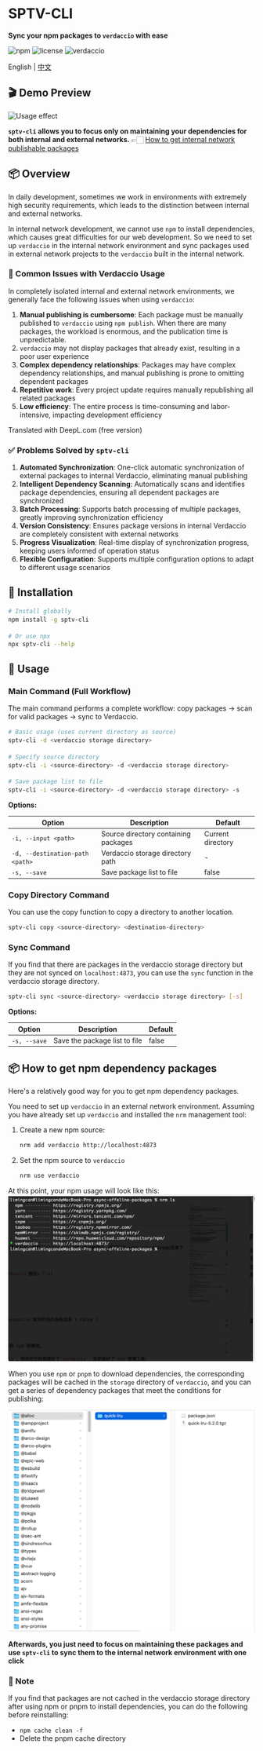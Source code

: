 # SPTV-CLI

**Sync your npm packages to `verdaccio` with ease**

![npm](https://img.shields.io/npm/v/sptv-cli?logo=npm)
![license](https://img.shields.io/npm/l/sptv-cli)
![verdaccio](https://img.shields.io/badge/verdaccio-v6.1.6-orange.svg)

English | [中文](README_CN.md)

## 🎬 Demo Preview

![Usage effect](./media/effect_preview.gif)

**`sptv-cli` allows you to focus only on maintaining your dependencies for both internal and external networks.** 👉🏻 [How to get internal network publishable packages](#getPackages)

## 📦 Overview

In daily development, sometimes we work in environments with extremely high security requirements, which leads to the distinction between internal and external networks.

In internal network development, we cannot use `npm` to install dependencies, which causes great difficulties for our web development. So we need to set up `verdaccio` in the internal network environment and sync packages used in external network projects to the `verdaccio` built in the internal network.

### 🔴 Common Issues with Verdaccio Usage

In completely isolated internal and external network environments, we generally face the following issues when using `verdaccio`:

1. **Manual publishing is cumbersome**: Each package must be manually published to `verdaccio` using `npm publish`. When there are many packages, the workload is enormous, and the publication time is unpredictable.
2. `verdaccio` may not display packages that already exist, resulting in a poor user experience
3. **Complex dependency relationships**: Packages may have complex dependency relationships, and manual publishing is prone to omitting dependent packages
4. **Repetitive work**: Every project update requires manually republishing all related packages
5. **Low efficiency**: The entire process is time-consuming and labor-intensive, impacting development efficiency

Translated with DeepL.com (free version)
### ✅ Problems Solved by `sptv-cli`

1. **Automated Synchronization**: One-click automatic synchronization of external packages to internal Verdaccio, eliminating manual publishing
2. **Intelligent Dependency Scanning**: Automatically scans and identifies package dependencies, ensuring all dependent packages are synchronized
3. **Batch Processing**: Supports batch processing of multiple packages, greatly improving synchronization efficiency
4. **Version Consistency**: Ensures package versions in internal Verdaccio are completely consistent with external networks
5. **Progress Visualization**: Real-time display of synchronization progress, keeping users informed of operation status
6. **Flexible Configuration**: Supports multiple configuration options to adapt to different usage scenarios

## 🚀 Installation

```bash
# Install globally
npm install -g sptv-cli

# Or use npx
npx sptv-cli --help
```

## 📖 Usage

### Main Command (Full Workflow)

The main command performs a complete workflow: copy packages → scan for valid packages → sync to Verdaccio.

```bash
# Basic usage (uses current directory as source)
sptv-cli -d <verdaccio storage directory>

# Specify source directory
sptv-cli -i <source-directory> -d <verdaccio storage directory>

# Save package list to file
sptv-cli -i <source-directory> -d <verdaccio storage directory> -s
```

**Options:**

| Option | Description | Default |
|--------|-------------|---------|
| `-i, --input <path>` | Source directory containing packages | Current directory |
| `-d, --destination-path <path>` | Verdaccio storage directory path | - |
| `-s, --save` | Save package list to file | false |

### Copy Directory Command

You can use the copy function to copy a directory to another location.

```bash
sptv-cli copy <source-directory> <destination-directory>
```

### Sync Command

If you find that there are packages in the verdaccio storage directory but they are not synced on `localhost:4873`, you can use the `sync` function in the verdaccio storage directory.

```bash
sptv-cli sync <source-directory> <verdaccio storage directory> [-s]
```

**Options:**

| Option | Description | Default |
|--------|-------------|---------|
| `-s, --save` | Save the package list to file | false |

## <a id="getPackages">📦 How to get npm dependency packages</a> 

Here's a relatively good way for you to get npm dependency packages.

You need to set up `verdaccio` in an external network environment. Assuming you have already set up `verdaccio` and installed the `nrm` management tool:

1. Create a new npm source:

    ```bash
    nrm add verdaccio http://localhost:4873
    ```

2. Set the npm source to `verdaccio`
    ```bash
    nrm use verdaccio
    ```

At this point, your npm usage will look like this:
![alt text](./media/nrm.png)

When you use `npm` or `pnpm` to download dependencies, the corresponding packages will be cached in the `storage` directory of `verdaccio`, and you can get a series of dependency packages that meet the conditions for publishing:

![packages](./media/packages.png)

**Afterwards, you just need to focus on maintaining these packages and use `sptv-cli` to sync them to the internal network environment with one click**

### 📢 Note

If you find that packages are not cached in the verdaccio storage directory after using npm or pnpm to install dependencies, you can do the following before reinstalling:
- `npm cache clean -f`
- Delete the pnpm cache directory 